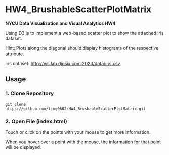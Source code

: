 # HW4_BrushableScatterPlotMatrix
**NYCU Data Visualization and Visual Analytics HW4**

Using D3.js to implement a web-based scatter plot to show the attached iris dataset.

Hint: Plots along the diagonal should display histograms of the respective attribute.

iris dataset: http://vis.lab.djosix.com:2023/data/iris.csv
## Usage
### 1. Clone Repository
```
git clone https://github.com/ting0602/HW4_BrushableScatterPlotMatrix.git
```
### 2. Open File (index.html)
Touch or click on the points with your mouse to get more information.

When you hover over a point with the mouse, the information for that point will be displayed.
